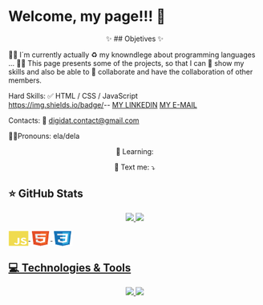# Welcome, my page!!! 🔆

<p align="center">
✨ ## Objetives ✨ 
</p>

👩‍🎓 I´m currently actually ♻️ my knowndlege about programming languages ...
👷‍♀️ This page presents some of the projects, so that I can 🎥 show my skills and also be able to 🤝 collaborate and have the collaboration of other members.

Hard Skills:
✅ HTML / CSS / JavaScript  
https://img.shields.io/badge/<LABEL>-<MESSAGE>-<COLOR>
[MY LINKEDIN](https://www.linkedin.com/in/michele-duarte-a013569/)
[MY E-MAIL](digidat.contact@gmail.com)


Contacts:
📧 digidat.contact@gmail.com


🙋‍♀️Pronouns: ela/dela


<p align="center">
  🚀  Learning: <strong> </strong>
</p>

<p align="center">
  💌 Text me: ⤵️
</p>

## ⭐ GitHub Stats

<div align="center">
  <a href="https://github.com/digidatservs">
  <img height="300px" src="https://githubreadmestats.vercel.app/apiusername=digidatservsi&show_icons=true&theme=tokyonight&include_all_commits=true&count_private=true"/>
  <img height="180em" src="https://github-readme-stats.vercel.app/api/top-langs/?username=digidatservs&layout=compact&langs_count=7&theme=tokyonight"/>
</div>
  
<div style="display: inline_block"><br>
  <img align="center" alt="logo-js" height="30" width="40" src="https://raw.githubusercontent.com/devicons/devicon/master/icons/javascript/javascript-plain.svg">
  <img align="center" alt="logo-html" height="30" width="40" src="https://raw.githubusercontent.com/devicons/devicon/master/icons/html5/html5-original.svg">
  <img align="center" alt="logo-css" height="30" width="40" src="https://raw.githubusercontent.com/devicons/devicon/master/icons/css3/css3-original.svg">
</div>

## 💻 Technologies & Tools

<p align="center">
 <img src="https://img.shields.io/badge/GitHub-100000?style=for-the-badge&logo=github&logoColor=white" height="25"/>
 <img src="https://img.shields.io/badge/LinkedIn-0077B5?style=for-the-badge&logo=linkedin&logoColor=white height="25"/>
</p>

                                                                                                                     
  





